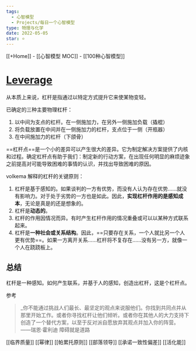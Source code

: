 ```yaml
---
tags:
  - 心智模型
  - Projects/每日一个心智模型
type: 物理与化学
date: 2022-05-05
star: ⭐
---
```

[[+Home]] - [[心智模型 MOC]] - [[100种心智模型]]


# [**Leverage**](https://www.farnamstreetblog.com/2017/06/leverage/)

从本质上来说，杠杆是指通过以特定方式提升它来使某物变轻。

已确定的三种主要物理杠杆：
1. 以中间为支点的杠杆。在一侧施加力，在另外一侧施加负载（撬棍）
2. 将负载放置在中间并在一侧施加力的杠杆，支点位于一侧（开瓶器）
3. 在中间施加力的杠杆（下颌骨）


==杠杆点==是一个小的差异可以产生很大的差异。它为制定解决方案提供了内核和过程。确定杠杆点有助于我们：制定新的行动方案，在出现任何明显的麻烦迹象之前提高对可能导致困难的事情的认识，并找出导致困难的原因。


volkema 解释的杠杆的关键原则：
1. 杠杆是基于感知的。如果谈判的一方有优势，而没有人认为存在优势……就没有影响力。对于处于劣势的一方也是如此。因此，**实现杠杆作用的是感知成本**，无论是真是的还是想象的。
2. 杠杆是**动态的**。
3. 杠杆的作用因情况而异。有时产生杠杆作用的情况重叠或可以以某种方式联系起来。
4. 杠杆是**一种社会或关系结构**。因此，==只要存在关系，一个人就比另一个人更有优势==。如果一方离开关系……杠杆将不复存在……没有另一方，就像一个人在跷跷板上。



## 总结
杠杆是一种感知。如何产生联系，并基于人的感知，创造出杠杆，这是个杠杆点。

参考
>_你不能通过挑战人们最长、最坚定的观点来说服他们。你找到共同点并从那里开始工作。或者你寻找杠杆让他们倾听。或者你在其他人的大力支持下创造了一个替代方案，以至于反对派自愿放弃其观点并加入你的阵营。
>——瑞恩·霍利迪   障碍就是道路

[[临界质量]]
[[幂律]]
[[帕累托原则]]
[[部落领导]]
[[承诺一致性偏差]]
[[活化能]]



